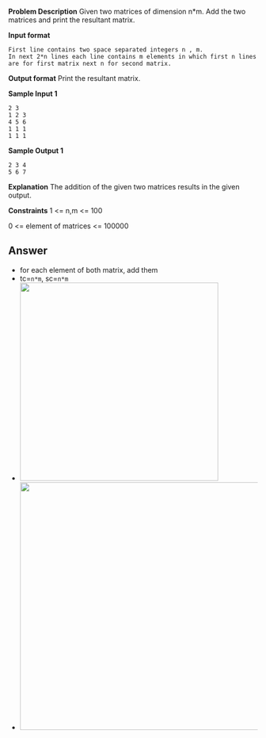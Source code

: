 **Problem Description**
Given two matrices of dimension n\*m. Add the two matrices and print the resultant matrix.

**Input format**

```
First line contains two space separated integers n , m.
In next 2*n lines each line contains m elements in which first n lines are for first matrix next n for second matrix.
```

**Output format**
Print the resultant matrix.

**Sample Input 1**

```
2 3
1 2 3
4 5 6
1 1 1
1 1 1
```

**Sample Output 1**

```
2 3 4
5 6 7
```

**Explanation**
The addition of the given two matrices results in the given output.

**Constraints**
1 <= n,m <= 100

0 <= element of matrices <= 100000

## Answer

- for each element of both matrix, add them
- tc=`n*m`, sc=`n*m`
- <img src='https://github.com/user-attachments/assets/3c56c361-61c4-412e-985d-59dcc09fe667' width='400' />
- <img src='https://github.com/user-attachments/assets/32c89764-ea73-47b0-bd7b-864dd02151be' width='500' />
